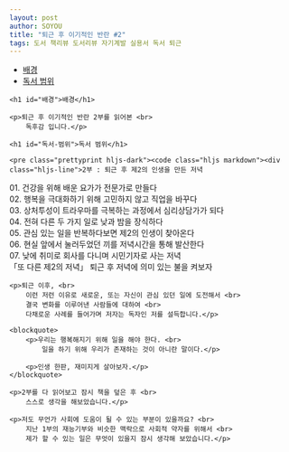 ```yaml
---
layout: post
author: SOYOU
title: "퇴근 후 이기적인 반란 #2"
tags: 도서 책리뷰 도서리뷰 자기계발 실용서 독서 퇴근
---
```


<div id='preview-contents' class='note-content'>
    <div>
        <div class="toc">
            <div class="toc">
                <ul>
                    <li><a href="#배경">배경</a></li>
                    <li><a href="#독서-범위">독서 범위</a></li>
                </ul>
            </div>
        </div>
    </div>

    <h1 id="배경">배경</h1>

    <p>퇴근 후 이기적인 반란 2부를 읽어본 <br>
        독후감 입니다.</p>

    <h1 id="독서-범위">독서 범위</h1>

    <pre class="prettyprint hljs-dark"><code class="hljs markdown"><div class="hljs-line">2부 : 퇴근 후 제2의 인생을 만든 저녁
</div><div class="hljs-line"><span class="hljs-bullet">01. </span>건강을 위해 배운 요가가 전문가로 만들다
</div><div class="hljs-line"><span class="hljs-bullet">02. </span>행복을 극대화하기 위해 고민하지 않고 직업을 바꾸다
</div><div class="hljs-line"><span class="hljs-bullet">03. </span>상처투성이 트라우마를 극복하는 과정에서 심리상담가가 되다
</div><div class="hljs-line"><span class="hljs-bullet">04. </span>전혀 다른 두 가지 일로 낮과 밤을 장식하다
</div><div class="hljs-line"><span class="hljs-bullet">05. </span>관심 있는 일을 반복하다보면 제2의 인생이 찾아온다
</div><div class="hljs-line"><span class="hljs-bullet">06. </span>현실 앞에서 눌러두었던 끼를 저녁시간을 통해 발산한다
</div><div class="hljs-line"><span class="hljs-bullet">07. </span>낮에 취미로 회사를 다니며 시민기자로 사는 저녁
</div><div class="hljs-line">「또 다른 제2의 저녁」 퇴근 후 저녁에 의미 있는 불을 켜보자
</div></code></pre>

    <p>퇴근 이후, <br>
        이런 저런 이유로 새로운, 또는 자신이 관심 있던 일에 도전해서 <br>
        결국 변화를 이루어낸 사람들에 대하여 <br>
        다채로운 사례를 들어가며 저자는 독자인 저를 설득합니다.</p>

    <blockquote>
        <p>우리는 행복해지기 위해 일을 해야 한다. <br>
            일을 하기 위해 우리가 존재하는 것이 아니란 말이다.</p>

        <p>인생 한판, 재미지게 살아보자.</p>
    </blockquote>

    <p>2부를 다 읽어보고 잠시 책을 덮은 후 <br>
        스스로 생각을 해보았습니다.</p>

    <p>저도 무언가 사회에 도움이 될 수 있는 부분이 있을까요? <br>
        지난 1부의 재능기부와 비슷한 맥락으로 사회적 약자를 위해서 <br>
        제가 할 수 있는 일은 무엇이 있을지 잠시 생각해 보았습니다.</p>
</div>